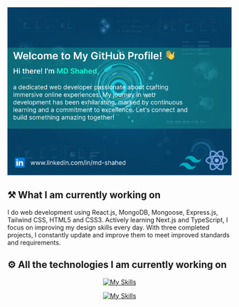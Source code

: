 <a href="www.linkedin.com/in/md-shahed">
<img  src="./images/bacground-image.png" alt="background image" />
</a>

## ⚒ What I am currently working on

I do web development using React.js, MongoDB, Mongoose, Express.js, Tailwind
CSS, HTML5 and CSS3. Actively learning Next.js and TypeScript, I focus on
improving my design skills every day. With three completed projects, I
constantly update and improve them to meet improved standards and requirements.

## ⚙ All the technologies I am currently working on

<p align="center">
  <a href="https://skillicons.dev">
    <img src="https://skillicons.dev/icons?i=react,js,express,mongodb,nodejs" alt="My Skills">
  </a>
</p>

<p align="center">
  <a href="https://skillicons.dev">
    <img src="https://skillicons.dev/icons?i=tailwind,html,css,github" alt="My Skills">
  </a>
</p>
